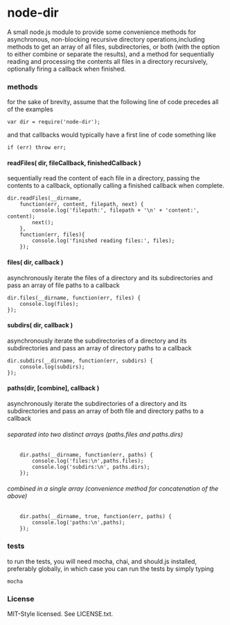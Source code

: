 # node-dir
A small node.js module to provide some convenience methods for asynchronous, non-blocking recursive directory operations,including methods to get an array of all files, subdirectories, or both (with the option to either combine or separate the results), and a method for sequentially reading and processing the contents all files in a directory recursively, optionally firing a callback when finished.

### methods
for the sake of brevity, assume that the following line of code precedes all of the examples

    var dir = require('node-dir');

and that callbacks would typically have a first line of code something like

	if (err) throw err;
        
#### readFiles( dir, fileCallback, finishedCallback )
sequentially read the content of each file in a directory, passing the contents to a callback, optionally calling a finished callback when complete.

    dir.readFiles(__dirname,
    	function(err, content, filepath, next) {
            console.log('filepath:', filepath + '\n' + 'content:', content);
            next();
        },
        function(err, files){
        	console.log('finished reading files:', files);
        });

#### files( dir, callback )
asynchronously iterate the files of a directory and its subdirectories and pass an array of file paths to a callback

	dir.files(__dirname, function(err, files) {
		console.log(files);
	});

		
#### subdirs( dir, callback )
asynchronously iterate the subdirectories of a directory and its subdirectories and pass an array of directory paths to a callback

	dir.subdirs(__dirname, function(err, subdirs) {
		console.log(subdirs);
	});
		

#### paths(dir, [combine], callback )
asynchronously iterate the subdirectories of a directory and its subdirectories and pass an array of both file and directory paths to a callback

###### separated into two distinct arrays (paths.files and paths.dirs)

		dir.paths(__dirname, function(err, paths) {
			console.log('files:\n',paths.files);
			console.log('subdirs:\n', paths.dirs);
		});
		
###### combined in a single array (convenience method for concatenation of the above)

		dir.paths(__dirname, true, function(err, paths) {
			console.log('paths:\n',paths);
		});

### tests
to run the tests, you will need mocha, chai, and should.js installed, preferably globally, in which case you can run the tests by simply typing
	
	mocha


### License
MIT-Style licensed. See LICENSE.txt.